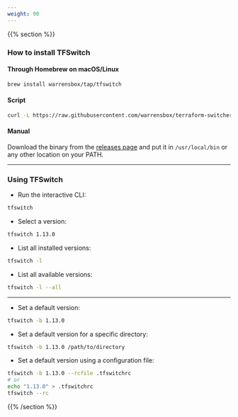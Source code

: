 ```yaml
---
weight: 90
---
```


{{% section %}}
### How to install TFSwitch

#### Through Homebrew on macOS/Linux
```bash
brew install warrensbox/tap/tfswitch
```

#### Script
```bash
curl -L https://raw.githubusercontent.com/warrensbox/terraform-switcher/release/install.sh | bash
```

#### Manual
Download the binary from the [releases page](https://github.com/warrensbox/terraform-switcher/releases) and put it in `/usr/local/bin` or any other location on your PATH.

------

### Using TFSwitch

- Run the interactive CLI:
```bash
tfswitch
```
- Select a version:
```bash
tfswitch 1.13.0
```
- List all installed versions:
```bash
tfswitch -l
```
- List all available versions:
```bash
tfswitch -l --all
```

------

- Set a default version:
```bash
tfswitch -b 1.13.0
```
- Set a default version for a specific directory:
```bash
tfswitch -b 1.13.0 /path/to/directory
```
- Set a default version using a configuration file:
```bash
tfswitch -b 1.13.0 --rcfile .tfswitchrc
# or
echo "1.13.0" > .tfswitchrc
tfswitch --rc
```
{{% /section %}}
